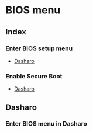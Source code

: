 # BIOS menu

## Index

### Enter BIOS setup menu

* [Dasharo](#enter-bios-menu-in-dasharo)

### Enable Secure Boot

* [Dasharo](#enable-secure-boot-in-dasharo)

## Dasharo

### Enter BIOS menu in Dasharo
